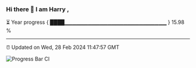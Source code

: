 ### Hi there 👋 I am Harry , 

⏳ Year progress { ████▁▁▁▁▁▁▁▁▁▁▁▁▁▁▁▁▁▁▁▁▁▁▁▁▁▁ } 15.98 %

---

⏰ Updated on Wed, 28 Feb 2024 11:47:57 GMT

![Progress Bar CI](https://github.com/duykhang68/duykhang68/workflows/Progress%20Bar%20CI/badge.svg)
